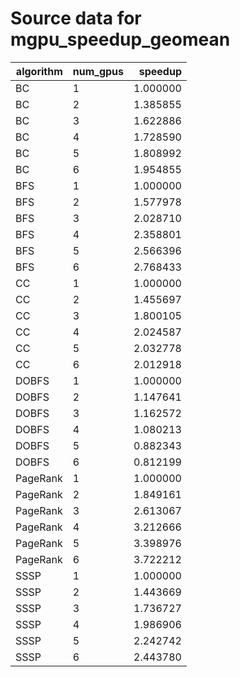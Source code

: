# Source data for mgpu_speedup_geomean

<table class="dataframe">
  <thead>
    <tr style="text-align: right;">
      <th>algorithm</th>
      <th>num_gpus</th>
      <th>speedup</th>
    </tr>
  </thead>
  <tbody>
    <tr>
      <td>BC</td>
      <td>1</td>
      <td>1.000000</td>
    </tr>
    <tr>
      <td>BC</td>
      <td>2</td>
      <td>1.385855</td>
    </tr>
    <tr>
      <td>BC</td>
      <td>3</td>
      <td>1.622886</td>
    </tr>
    <tr>
      <td>BC</td>
      <td>4</td>
      <td>1.728590</td>
    </tr>
    <tr>
      <td>BC</td>
      <td>5</td>
      <td>1.808992</td>
    </tr>
    <tr>
      <td>BC</td>
      <td>6</td>
      <td>1.954855</td>
    </tr>
    <tr>
      <td>BFS</td>
      <td>1</td>
      <td>1.000000</td>
    </tr>
    <tr>
      <td>BFS</td>
      <td>2</td>
      <td>1.577978</td>
    </tr>
    <tr>
      <td>BFS</td>
      <td>3</td>
      <td>2.028710</td>
    </tr>
    <tr>
      <td>BFS</td>
      <td>4</td>
      <td>2.358801</td>
    </tr>
    <tr>
      <td>BFS</td>
      <td>5</td>
      <td>2.566396</td>
    </tr>
    <tr>
      <td>BFS</td>
      <td>6</td>
      <td>2.768433</td>
    </tr>
    <tr>
      <td>CC</td>
      <td>1</td>
      <td>1.000000</td>
    </tr>
    <tr>
      <td>CC</td>
      <td>2</td>
      <td>1.455697</td>
    </tr>
    <tr>
      <td>CC</td>
      <td>3</td>
      <td>1.800105</td>
    </tr>
    <tr>
      <td>CC</td>
      <td>4</td>
      <td>2.024587</td>
    </tr>
    <tr>
      <td>CC</td>
      <td>5</td>
      <td>2.032778</td>
    </tr>
    <tr>
      <td>CC</td>
      <td>6</td>
      <td>2.012918</td>
    </tr>
    <tr>
      <td>DOBFS</td>
      <td>1</td>
      <td>1.000000</td>
    </tr>
    <tr>
      <td>DOBFS</td>
      <td>2</td>
      <td>1.147641</td>
    </tr>
    <tr>
      <td>DOBFS</td>
      <td>3</td>
      <td>1.162572</td>
    </tr>
    <tr>
      <td>DOBFS</td>
      <td>4</td>
      <td>1.080213</td>
    </tr>
    <tr>
      <td>DOBFS</td>
      <td>5</td>
      <td>0.882343</td>
    </tr>
    <tr>
      <td>DOBFS</td>
      <td>6</td>
      <td>0.812199</td>
    </tr>
    <tr>
      <td>PageRank</td>
      <td>1</td>
      <td>1.000000</td>
    </tr>
    <tr>
      <td>PageRank</td>
      <td>2</td>
      <td>1.849161</td>
    </tr>
    <tr>
      <td>PageRank</td>
      <td>3</td>
      <td>2.613067</td>
    </tr>
    <tr>
      <td>PageRank</td>
      <td>4</td>
      <td>3.212666</td>
    </tr>
    <tr>
      <td>PageRank</td>
      <td>5</td>
      <td>3.398976</td>
    </tr>
    <tr>
      <td>PageRank</td>
      <td>6</td>
      <td>3.722212</td>
    </tr>
    <tr>
      <td>SSSP</td>
      <td>1</td>
      <td>1.000000</td>
    </tr>
    <tr>
      <td>SSSP</td>
      <td>2</td>
      <td>1.443669</td>
    </tr>
    <tr>
      <td>SSSP</td>
      <td>3</td>
      <td>1.736727</td>
    </tr>
    <tr>
      <td>SSSP</td>
      <td>4</td>
      <td>1.986906</td>
    </tr>
    <tr>
      <td>SSSP</td>
      <td>5</td>
      <td>2.242742</td>
    </tr>
    <tr>
      <td>SSSP</td>
      <td>6</td>
      <td>2.443780</td>
    </tr>
  </tbody>
</table>
